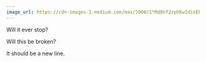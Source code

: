 ```yaml
---
image_url: https://cdn-images-1.medium.com/max/2000/1*Md0nf2zphKwIdioEBRYqSg.jpeg
---
```


Will it ever stop?

Will this be broken?

It should be a new line.
